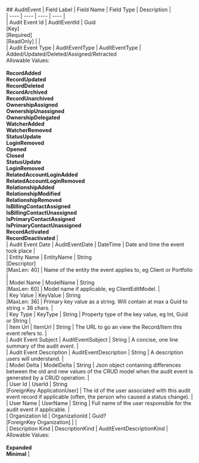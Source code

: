 # 

﻿## AuditEvent
| Field Label | Field Name | Field Type | Description |  
| ---- | ---- | ---- | ---- |  
| Audit Event Id | AuditEventId | Guid<br/>  [Key]<br/>  [Required]<br/>  [ReadOnly] |  |  
| Audit Event Type | AuditEventType | AuditEventType | Added/Updated/Deleted/Assigned/Retracted<br/>  Allowable Values: <br/>  <br/>  **RecordAdded**<br/>  **RecordUpdated**<br/>  **RecordDeleted**<br/>  **RecordArchived**<br/>  **RecordUnarchived**<br/>  **OwnershipAssigned**<br/>  **OwnershipUnassigned**<br/>  **OwnershipDelegated**<br/>  **WatcherAdded**<br/>  **WatcherRemoved**<br/>  **StatusUpdate**<br/>  **LoginRemoved**<br/>  **Opened**<br/>  **Closed**<br/>  **StatusUpdate**<br/>  **LoginRemoved**<br/>  **RelatedAccountLoginAdded**<br/>  **RelatedAccountLoginRemoved**<br/>  **RelationshipAdded**<br/>  **RelationshipModified**<br/>  **RelationshipRemoved**<br/>  **IsBillingContactAssigned**<br/>  **IsBillingContactUnassigned**<br/>  **IsPrimaryContactAssigned**<br/>  **IsPrimaryContactUnassigned**<br/>  **RecordActivated**<br/>  **RecordDeactivated** |  
| Audit Event Date | AuditEventDate | DateTime | Date and time the event took place |  
| Entity Name | EntityName | String<br/>  [Descriptor]<br/>  [MaxLen: 40] | Name of the entity the event applies to, eg Client or Portfolio |  
| Model Name | ModelName | String<br/>  [MaxLen: 60] | Model name if applicable, eg ClientEditModel. |  
| Key Value | KeyValue | String<br/>  [MaxLen: 36] | Primary key value as a string. Will contain at max a Guid to string = 36 chars. |  
| Key Type | KeyType | String | Property type of the key value, eg Int, Guid or String |  
| Item Url | ItemUrl | String | The URL to go an view the Record/Item this event refers to. |  
| Audit Event Subject | AuditEventSubject | String | A concise, one line summary of the audit event. |  
| Audit Event Description | AuditEventDescription | String | A description users will understand. |  
| Model Delta | ModelDelta | String | Json object containing differences between the old and new values of the CRUD model when the audit event is generated by a CRUD operation. |  
| User Id | UserId | String<br/>  [ForeignKey ApplicationUser] | The id of the user associated with this audit event record if applicable (often, the person who caused a status change). |  
| User Name | UserName | String | Full name of the user responsible for the audit event if applicable. |  
| Organization Id | OrganizationId | Guid?<br/>  [ForeignKey Organization] |  |  
| Description Kind | DescriptionKind | AuditEventDescriptionKind | <br/>  Allowable Values: <br/>  <br/>  **Expanded**<br/>  **Minimal** |  

